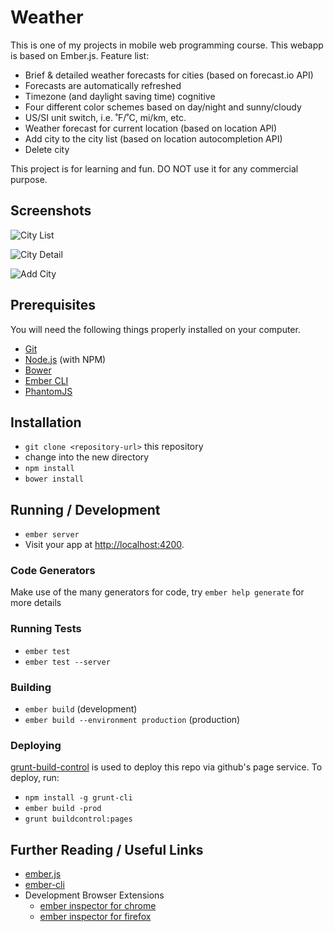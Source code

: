 # Weather

This is one of my projects in mobile web programming course. This webapp is based on
Ember.js. Feature list:

* Brief & detailed weather forecasts for cities (based on forecast.io API)
* Forecasts are automatically refreshed
* Timezone (and daylight saving time) cognitive
* Four different color schemes based on day/night and sunny/cloudy
* US/SI unit switch, i.e. ˚F/˚C, mi/km, etc.
* Weather forecast for current location (based on location API)
* Add city to the city list (based on location autocompletion API)
* Delete city

This project is for learning and fun. DO NOT use it for any commercial purpose.

## Screenshots

![City List](https://raw.githubusercontent.com/emmahu/weatherapp/master/screenshots/city-list.png "City List")

![City Detail](https://raw.githubusercontent.com/emmahu/weatherapp/master/screenshots/city-detail.png "City Detail")

![Add City](https://raw.githubusercontent.com/emmahu/weatherapp/master/screenshots/add-city.png "Add City")

## Prerequisites

You will need the following things properly installed on your computer.

* [Git](http://git-scm.com/)
* [Node.js](http://nodejs.org/) (with NPM)
* [Bower](http://bower.io/)
* [Ember CLI](http://www.ember-cli.com/)
* [PhantomJS](http://phantomjs.org/)

## Installation

* `git clone <repository-url>` this repository
* change into the new directory
* `npm install`
* `bower install`

## Running / Development

* `ember server`
* Visit your app at [http://localhost:4200](http://localhost:4200).

### Code Generators

Make use of the many generators for code, try `ember help generate` for more details

### Running Tests

* `ember test`
* `ember test --server`

### Building

* `ember build` (development)
* `ember build --environment production` (production)

### Deploying

[grunt-build-control](https://github.com/robwierzbowski/grunt-build-control) is used to deploy this repo via github's page service. To deploy, run:

* `npm install -g grunt-cli`
* `ember build -prod`
* `grunt buildcontrol:pages`

## Further Reading / Useful Links

* [ember.js](http://emberjs.com/)
* [ember-cli](http://www.ember-cli.com/)
* Development Browser Extensions
  * [ember inspector for chrome](https://chrome.google.com/webstore/detail/ember-inspector/bmdblncegkenkacieihfhpjfppoconhi)
  * [ember inspector for firefox](https://addons.mozilla.org/en-US/firefox/addon/ember-inspector/)

